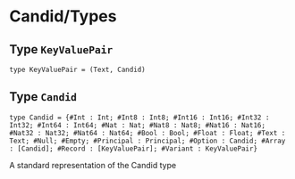 # Candid/Types

## Type `KeyValuePair`
``` motoko no-repl
type KeyValuePair = (Text, Candid)
```


## Type `Candid`
``` motoko no-repl
type Candid = {#Int : Int; #Int8 : Int8; #Int16 : Int16; #Int32 : Int32; #Int64 : Int64; #Nat : Nat; #Nat8 : Nat8; #Nat16 : Nat16; #Nat32 : Nat32; #Nat64 : Nat64; #Bool : Bool; #Float : Float; #Text : Text; #Null; #Empty; #Principal : Principal; #Option : Candid; #Array : [Candid]; #Record : [KeyValuePair]; #Variant : KeyValuePair}
```

A standard representation of the Candid type
